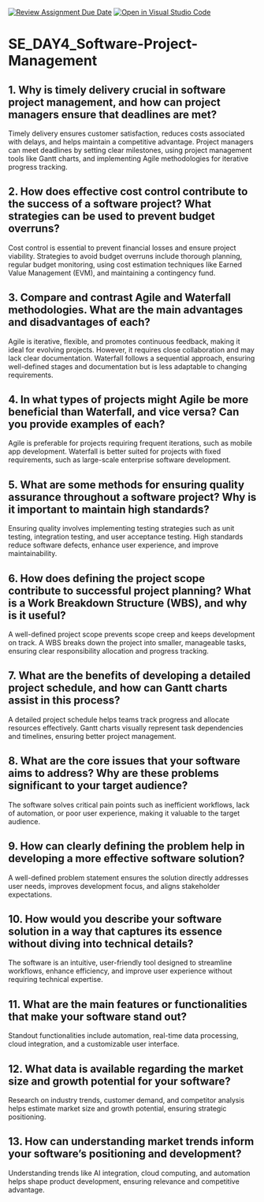 [![Review Assignment Due Date](https://classroom.github.com/assets/deadline-readme-button-22041afd0340ce965d47ae6ef1cefeee28c7c493a6346c4f15d667ab976d596c.svg)](https://classroom.github.com/a/9pw6JKcu)
[![Open in Visual Studio Code](https://classroom.github.com/assets/open-in-vscode-2e0aaae1b6195c2367325f4f02e2d04e9abb55f0b24a779b69b11b9e10269abc.svg)](https://classroom.github.com/online_ide?assignment_repo_id=18628626&assignment_repo_type=AssignmentRepo)
# SE_DAY4_Software-Project-Management
## 1. Why is timely delivery crucial in software project management, and how can project managers ensure that deadlines are met?
Timely delivery ensures customer satisfaction, reduces costs associated with delays, and helps maintain a competitive advantage. Project managers can meet deadlines by setting clear milestones, using project management tools like Gantt charts, and implementing Agile methodologies for iterative progress tracking.
## 2. How does effective cost control contribute to the success of a software project? What strategies can be used to prevent budget overruns?
Cost control is essential to prevent financial losses and ensure project viability. Strategies to avoid budget overruns include thorough planning, regular budget monitoring, using cost estimation techniques like Earned Value Management (EVM), and maintaining a contingency fund.
## 3. Compare and contrast Agile and Waterfall methodologies. What are the main advantages and disadvantages of each?
Agile is iterative, flexible, and promotes continuous feedback, making it ideal for evolving projects. However, it requires close collaboration and may lack clear documentation. Waterfall follows a sequential approach, ensuring well-defined stages and documentation but is less adaptable to changing requirements.
## 4. In what types of projects might Agile be more beneficial than Waterfall, and vice versa? Can you provide examples of each?
Agile is preferable for projects requiring frequent iterations, such as mobile app development. Waterfall is better suited for projects with fixed requirements, such as large-scale enterprise software development.
## 5. What are some methods for ensuring quality assurance throughout a software project? Why is it important to maintain high standards?
Ensuring quality involves implementing testing strategies such as unit testing, integration testing, and user acceptance testing. High standards reduce software defects, enhance user experience, and improve maintainability.
## 6. How does defining the project scope contribute to successful project planning? What is a Work Breakdown Structure (WBS), and why is it useful?
A well-defined project scope prevents scope creep and keeps development on track. A WBS breaks down the project into smaller, manageable tasks, ensuring clear responsibility allocation and progress tracking.
## 7. What are the benefits of developing a detailed project schedule, and how can Gantt charts assist in this process?
A detailed project schedule helps teams track progress and allocate resources effectively. Gantt charts visually represent task dependencies and timelines, ensuring better project management.
## 8. What are the core issues that your software aims to address? Why are these problems significant to your target audience?
The software solves critical pain points such as inefficient workflows, lack of automation, or poor user experience, making it valuable to the target audience.
## 9. How can clearly defining the problem help in developing a more effective software solution?
A well-defined problem statement ensures the solution directly addresses user needs, improves development focus, and aligns stakeholder expectations.
## 10. How would you describe your software solution in a way that captures its essence without diving into technical details?
The software is an intuitive, user-friendly tool designed to streamline workflows, enhance efficiency, and improve user experience without requiring technical expertise.
## 11. What are the main features or functionalities that make your software stand out?
Standout functionalities include automation, real-time data processing, cloud integration, and a customizable user interface.
## 12. What data is available regarding the market size and growth potential for your software?
Research on industry trends, customer demand, and competitor analysis helps estimate market size and growth potential, ensuring strategic positioning.
## 13. How can understanding market trends inform your software’s positioning and development?
Understanding trends like AI integration, cloud computing, and automation helps shape product development, ensuring relevance and competitive advantage.
